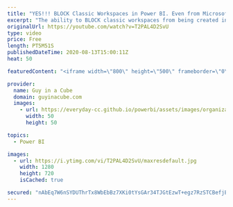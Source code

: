 ```yaml
---
title: "YES!!! BLOCK Classic Workspaces in Power BI. Even from Microsoft Teams!"
excerpt: "The ability to BLOCK classic workspaces from being created in Power BI is finally here! Adam shows you how to implement and what to consider. Create Microsoft Teams without the worry!  Blog: https://powerbi.microsoft.com/blog/announcing-you-can-now-block-classic-workspace-creation/  📢 Upcoming Administration"
originalUrl: https://youtube.com/watch?v=T2PAL4D2SvU
type: video
price: Free
length: PT5M51S
publishedDateTime: 2020-08-13T15:00:11Z
heat: 50

featuredContent: "<iframe width=\"800\" height=\"500\" frameborder=\"0\" src=\"https://www.youtube.com/embed/T2PAL4D2SvU\" allow=\"accelerometer; autoplay; encrypted-media; gyroscope; picture-in-picture\" allowfullscreen></iframe>"

provider:
  name: Guy in a Cube
  domain: guyinacube.com
  images:
    - url: https://everyday-cc.github.io/powerbi/assets/images/organizations/guyinacube.com-50x50.jpg
      width: 50
      height: 50

topics:
  - Power BI

images:
  - url: https://i.ytimg.com/vi/T2PAL4D2SvU/maxresdefault.jpg
    width: 1280
    height: 720
    isCached: true

secured: "nAbEq7W6nSYDUThrTx8WbEbBz7XKi0tYsGAr34TJGtEzwT+egz7RzSTCBefjEgJOUzUqMi93BEjrpVqWFZI3x6Shdx/qNuw/5buIiNqkSXsTYKeFoTuSKweM2u9yLWpcIS8Qa3ztH5oyeabiKot5XUy4lEgxeRFfGfevLvaiHoOXyctxHFA4OYXsvgC1ltWuzaEiQ6n8jt+YQDvhBb5c21x2dsX4vPqWfCAV8M7GcX+RhJa/H4NeJOYfWePFOcHyXag2HU/wATnzoZj2QtO+vn56F1JG0qwrbgTSiRJSD/9hq4NvhD8VPe+xxgu65Gsagz+wqgFMdP0OAKQq4NJrKM7no8Ui43yb8Hu9jH+/Y2gWqor3Iy7jCt0jiEW/ESXg2FhKn73Vvokjg05KR7C1ZyC7EtQIZ/syQYtN1PqjeYQ=;0JZrwdaS56ZO2abekpzsGQ=="
---
```


